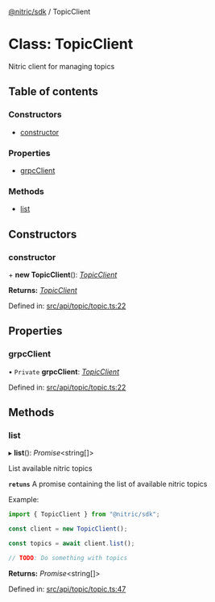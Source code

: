 [@nitric/sdk](../README.md) / TopicClient

# Class: TopicClient

Nitric client for managing topics

## Table of contents

### Constructors

- [constructor](topicclient.md#constructor)

### Properties

- [grpcClient](topicclient.md#grpcclient)

### Methods

- [list](topicclient.md#list)

## Constructors

### constructor

\+ **new TopicClient**(): [*TopicClient*](topicclient.md)

**Returns:** [*TopicClient*](topicclient.md)

Defined in: [src/api/topic/topic.ts:22](https://github.com/nitrictech/node-sdk/blob/537936d/src/api/topic/topic.ts#L22)

## Properties

### grpcClient

• `Private` **grpcClient**: [*TopicClient*](grpc.event.topicclient.md)

Defined in: [src/api/topic/topic.ts:22](https://github.com/nitrictech/node-sdk/blob/537936d/src/api/topic/topic.ts#L22)

## Methods

### list

▸ **list**(): *Promise*<string[]\>

List available nitric topics

**`retuns`** A promise containing the list of available nitric topics

Example:
```typescript
import { TopicClient } from "@nitric/sdk";

const client = new TopicClient();

const topics = await client.list();

// TODO: Do something with topics
```

**Returns:** *Promise*<string[]\>

Defined in: [src/api/topic/topic.ts:47](https://github.com/nitrictech/node-sdk/blob/537936d/src/api/topic/topic.ts#L47)
